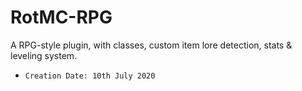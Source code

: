 # RotMC-RPG

A RPG-style plugin, with classes, custom item lore detection, stats & leveling system.

* `Creation Date: 10th July 2020`
